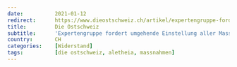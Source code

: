 ```yaml
---
date:          2021-01-12
redirect:      https://www.dieostschweiz.ch/artikel/expertengruppe-fordert-umgehende-einstellung-aller-massnahmen-Dv6an4Y
title:         Die Ostschweiz
subtitle:      'Expertengruppe fordert umgehende Einstellung aller Massnahmen'
country:       CH
categories:    [Widerstand]
tags:          [die ostschweiz, aletheia, massnahmen]
---
```

